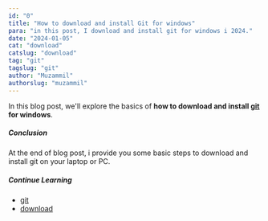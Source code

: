 ```yaml
---
id: "0"
title: "How to download and install Git for windows"
para: "in this post, I download and install git for windows i 2024."
date: "2024-01-05"
cat: "download"
catslug: "download"
tag: "git"
tagslug: "git"
author: "Muzammil"
authorslug: "muzammil"
---
```


In this blog post, we'll explore the basics of **how to download and install [git](https://git-scm.com/) for windows**.

##### Conclusion
At the end of blog post, i provide you some basic steps to download and install git on your laptop or PC.


##### Continue Learning

* [git](/)
* [download](/)
